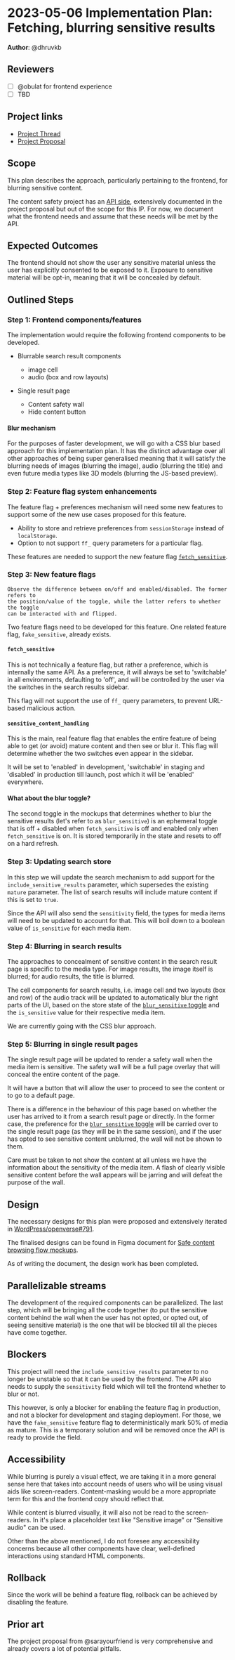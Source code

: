 # 2023-05-06 Implementation Plan: Fetching, blurring sensitive results

**Author**: @dhruvkb

<!-- See the implementation plan guide for more information: https://github.com/WordPress/openverse/tree/19791f51c063d0979112f4b9f4eeace04c8cf5ff/docs/projects#implementation-plans-status-in-rfc -->
<!-- This template is exhaustive and may include sections which aren't relevant to your project. Feel free to remove any sections which would not be useful to have. -->

## Reviewers

<!-- Choose two people at your discretion who make sense to review this based on their existing expertise. Check in to make sure folks aren't currently reviewing more than one other proposal or RFC. -->

- [ ] @obulat for frontend experience
- [ ] TBD

## Project links

<!-- Enumerate any references to other documents/pages, including milestones and other plans -->

- [Project Thread](https://github.com/WordPress/openverse/issues/377)
- [Project Proposal](https://docs.openverse.org/projects/proposals/trust_and_safety/detecting_sensitive_textual_content/20230309-project_proposal_detecting_sensitive_textual_content.html)

## Scope

<!-- An overview of the implementation plan, if necessary. Save any specific steps for the section(s) below. -->

This plan describes the approach, particularly pertaining to the frontend, for
blurring sensitive content.

The content safety project has an
[API side](/projects/proposals/trust_and_safety/detecting_sensitive_textual_content/20230309-project_proposal_detecting_sensitive_textual_content.md#api),
extensively documented in the project proposal but out of the scope for this IP.
For now, we document what the frontend needs and assume that these needs will be
met by the API.

## Expected Outcomes

<!-- List any succinct expected products from this implementation plan. -->

The frontend should not show the user any sensitive material unless the user has
explicitly consented to be exposed to it. Exposure to sensitive material will be
opt-in, meaning that it will be concealed by default.

## Outlined Steps

<!-- Describe the implementation step necessary for completion. -->

### Step 1: Frontend components/features

The implementation would require the following frontend components to be
developed.

- Blurrable search result components

  - image cell
  - audio (box and row layouts)

- Single result page

  - Content safety wall
  - Hide content button

#### Blur mechanism

For the purposes of faster development, we will go with a CSS blur based
approach for this implementation plan. It has the distinct advantage over all
other approaches of being super generalised meaning that it will satisfy the
blurring needs of images (blurring the image), audio (blurring the title) and
even future media types like 3D models (blurring the JS-based preview).

### Step 2: Feature flag system enhancements

The feature flag + preferences mechanism will need some new features to support
some of the new use cases proposed for this feature.

- Ability to store and retrieve preferences from `sessionStorage` instead of
  `localStorage`.
- Option to not support `ff_` query parameters for a particular flag.

These features are needed to support the new feature flag
[`fetch_sensitive`](#fetch_sensitive).

### Step 3: New feature flags

```{caution}
Observe the difference between on/off and enabled/disabled. The former refers to
the position/value of the toggle, while the latter refers to whether the toggle
can be interacted with and flipped.
```

Two feature flags need to be developed for this feature. One related feature
flag, `fake_sensitive`, already exists.

#### `fetch_sensitive`

This is not technically a feature flag, but rather a preference, which is
internally the same API. As a preference, it will always be set to 'switchable'
in all environments, defaulting to 'off', and will be controlled by the user via
the switches in the search results sidebar.

This flag will not support the use of `ff_` query parameters, to prevent
URL-based malicious action.

#### `sensitive_content_handling`

This is the main, real feature flag that enables the entire feature of being
able to get (or avoid) mature content and then see or blur it. This flag will
determine whether the two switches even appear in the sidebar.

It will be set to 'enabled' in development, 'switchable' in staging and
'disabled' in production till launch, post which it will be 'enabled'
everywhere.

#### What about the blur toggle?

The second toggle in the mockups that determines whether to blur the sensitive
results (let's refer to as `blur_sensitive`) is an ephemeral toggle that is
off + disabled when `fetch_sensitive` is off and enabled only when
`fetch_sensitive` is on. It is stored temporarily in the state and resets to off
on a hard refresh.

### Step 3: Updating search store

In this step we will update the search mechanism to add support for the
`include_sensitive_results` parameter, which supersedes the existing `mature`
parameter. The list of search results will include mature content if this is set
to `true`.

Since the API will also send the `sensitivity` field, the types for media items
will need to be updated to account for that. This will boil down to a boolean
value of `is_sensitive` for each media item.

### Step 4: Blurring in search results

The approaches to concealment of sensitive content in the search result page is
specific to the media type. For image results, the image itself is blurred; for
audio results, the title is blurred.

The cell components for search results, i.e. image cell and two layouts (box and
row) of the audio track will be updated to automatically blur the right parts of
the UI, based on the store state of the
[`blur_sensitive` toggle](#what-about-the-blur-toggle) and the `is_sensitive`
value for their respective media item.

We are currently going with the CSS blur approach.

### Step 5: Blurring in single result pages

The single result page will be updated to render a safety wall when the media
item is sensitive. The safety wall will be a full page overlay that will conceal
the entire content of the page.

It will have a button that will allow the user to proceed to see the content or
to go to a default page.

There is a difference in the behaviour of this page based on whether the user
has arrived to it from a search result page or directly. In the former case, the
preference for the [`blur_sensitive` toggle](#what-about-the-blur-toggle) will
be carried over to the single result page (as they will be in the same session),
and if the user has opted to see sensitive content unblurred, the wall will not
be shown to them.

Care must be taken to not show the content at all unless we have the information
about the sensitivity of the media item. A flash of clearly visible sensitive
content before the wall appears will be jarring and will defeat the purpose of
the wall.

## Design

<!-- Note any design requirements for this plan. -->

The necessary designs for this plan were proposed and extensively iterated in
[WordPress/openverse#791](https://github.com/WordPress/openverse/issues/791).

The finalised designs can be found in Figma document for
[Safe content browsing flow mockups](https://www.figma.com/file/bDTfGzBit8rGRPktOR1cu4/Safe-content-browsing-flow?type=design&node-id=0-1).

As of writing the document, the design work has been completed.

## Parallelizable streams

<!-- What, if any, work within this plan can be parallelized? -->

The development of the required components can be parallelized. The last step,
which will be bringing all the code together (to put the sensitive content
behind the wall when the user has not opted, or opted out, of seeing sensitive
material) is the one that will be blocked till all the pieces have come
together.

## Blockers

<!-- What hard blockers exist which might prevent further work on this project? -->

This project will need the `include_sensitive_results` parameter to no longer be
unstable so that it can be used by the frontend. The API also needs to supply
the `sensitivity` field which will tell the frontend whether to blur or not.

This however, is only a blocker for enabling the feature flag in production, and
not a blocker for development and staging deployment. For those, we have the
`fake_sensitive` feature flag to deterministically mark 50% of media as mature.
This is a temporary solution and will be removed once the API is ready to
provide the field.

## Accessibility

<!-- Are there specific accessibility concerns relevant to this plan? Do you expect new UI elements that would need particular care to ensure they're implemented in an accessible way? Consider also low-spec device and slow internet accessibility, if relevant. -->

While blurring is purely a visual effect, we are taking it in a more general
sense here that takes into account needs of users who will be using visual aids
like screen-readers. Content-masking would be a more appropriate term for this
and the frontend copy should reflect that.

While content is blurred visually, it will also not be read to the
screen-readers. In it's place a placeholder text like "Sensitive image" or
"Sensitive audio" can be used.

Other than the above mentioned, I do not foresee any accessibility concerns
because all other components have clear, well-defined interactions using
standard HTML components.

## Rollback

<!-- How do we roll back this solution in the event of failure? Are there any steps that can not easily be rolled back? -->

Since the work will be behind a feature flag, rollback can be achieved by
disabling the feature.

## Prior art

<!-- Include links to documents and resources that you used when coming up with your solution. Credit people who have contributed to the solution that you wish to acknowledge. -->

The project proposal from @sarayourfriend is very comprehensive and already
covers a lot of potential pitfalls.
